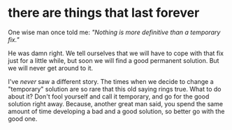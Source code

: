 
# there are things that last forever

One wise man once told me: _"Nothing is more definitive than a temporary fix."_

He was damn right.
We tell ourselves that we will have to cope with that fix just for a little while, but soon we will find a good permanent solution.
But we will never get around to it.

I've _never_ saw a different story. The times when we decide to change a "temporary" solution are so rare that this old saying rings true.
What to do about it? Don't fool yourself and call it temporary, and go for the good solution right away.
Because, another great man said, you spend the same amount of time developing a bad and a good solution, so better go with the good one.
